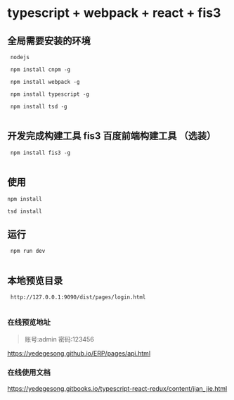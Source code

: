 # typescript + webpack + react + fis3

## 全局需要安装的环境

```
 nodejs
 
 npm install cnpm -g

 npm install webpack -g

 npm install typescript -g

 npm install tsd -g
 
```
## 开发完成构建工具 fis3 百度前端构建工具 （选装）

```
 npm install fis3 -g
 
```
## 使用

```
npm install 

tsd install 

```

## 运行 

```
 npm run dev 
 
```

## 本地预览目录

```
 http://127.0.0.1:9090/dist/pages/login.html
 
```

### 在线预览地址 

> 账号:admin 密码:123456

https://yedegesong.github.io/ERP/pages/api.html

### 在线使用文档

https://yedegesong.gitbooks.io/typescript-react-redux/content/jian_jie.html

